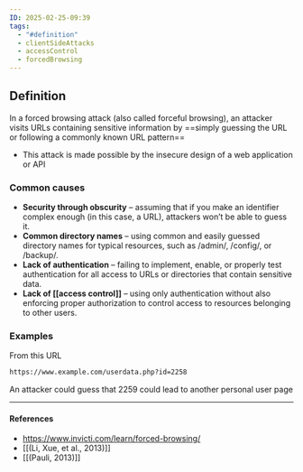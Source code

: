 ```yaml
---
ID: 2025-02-25-09:39
tags:
  - "#definition"
  - clientSideAttacks
  - accessControl
  - forcedBrowsing
---
```

## Definition

In a forced browsing attack (also called forceful browsing), an attacker visits URLs containing sensitive information by ==simply guessing the URL or following a commonly known URL pattern==
- This attack is made possible by the insecure design of a web application or API

### Common causes

- **Security through obscurity** – assuming that if you make an identifier complex enough (in this case, a URL), attackers won’t be able to guess it.
- **Common directory names** – using common and easily guessed directory names for typical resources, such as /admin/, /config/, or /backup/.
- **Lack of authentication** – failing to implement, enable, or properly test authentication for all access to URLs or directories that contain sensitive data.
- **Lack of [[access control]]** – using only authentication without also enforcing proper authorization to control access to resources belonging to other users.

### Examples

From this URL

```txt
https://www.example.com/userdata.php?id=2258
```

An attacker could guess that 2259 could lead to another personal user page 

---
#### References
- https://www.invicti.com/learn/forced-browsing/
- [[(Li, Xue, et al., 2013)]]
- [[(Pauli, 2013)]]